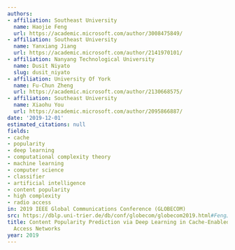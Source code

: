 ```yaml
---
authors:
- affiliation: Southeast University
  name: Haojie Feng
  url: https://academic.microsoft.com/author/3008475849/
- affiliation: Southeast University
  name: Yanxiang Jiang
  url: https://academic.microsoft.com/author/2141970101/
- affiliation: Nanyang Technological University
  name: Dusit Niyato
  slug: dusit_niyato
- affiliation: University Of York
  name: Fu-Chun Zheng
  url: https://academic.microsoft.com/author/2130668575/
- affiliation: Southeast University
  name: Xiaohu You
  url: https://academic.microsoft.com/author/2095866887/
date: '2019-12-01'
estimated_citations: null
fields:
- cache
- popularity
- deep learning
- computational complexity theory
- machine learning
- computer science
- classifier
- artificial intelligence
- content popularity
- high complexity
- radio access
in: 2019 IEEE Global Communications Conference (GLOBECOM)
src: https://dblp.uni-trier.de/db/conf/globecom/globecom2019.html#FengJNZY19
title: Content Popularity Prediction via Deep Learning in Cache-Enabled Fog Radio
  Access Networks
year: 2019
---
```


